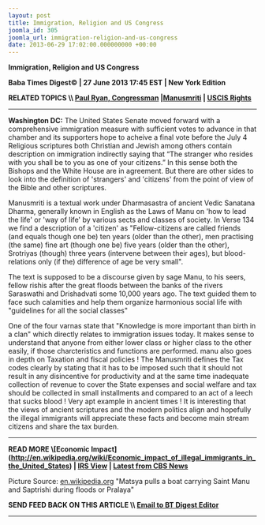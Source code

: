 ```yaml
---
layout: post
title: Immigration, Religion and US Congress
joomla_id: 305
joomla_url: immigration-religion-and-us-congress
date: 2013-06-29 17:02:00.000000000 +00:00
---
```

 **Immigration, Religion and US Congress**

**Baba Times Digest© | 27 June 2013 17:45 EST | New York Edition**

**RELATED TOPICS \\\ [Paul Ryan, Congressman](http://paulryan.house.gov/issues/issue/?IssueID=9970) |[Manusmriti](https://en.wikipedia.org/wiki/Manusm%E1%B9%9Bti) | [USCIS Rights](http://www.uscis.gov/portal/site/uscis/menuitem.eb1d4c2a3e5b9ac89243c6a7543f6d1a/?vgnextoid=f3f43a4107083210VgnVCM100000082ca60aRCRD&vgnextchannel=f3f43a4107083210VgnVCM100000082ca60aRCRD)**

* * *

**Washington DC:** The United States Senate moved forward with a comprehensive immigration measure with sufficient votes to advance in that chamber and its supporters hope to acheive a final vote before the July 4
Religious scriptures both Christian and Jewish among others contain description on immigration indirectly saying that “The stranger who resides with you shall be to you as one of your citizens.” In this sense both the Bishops and the White House are in agreement. But there are other sides to look into the definition of 'strangers' and 'citizens' from the point of view of the Bible and other scriptures.

Manusmriti is a textual work under Dharmasastra of ancient Vedic Sanatana Dharma, generally known in English as the Laws of Manu on 'how to lead the life' or 'way of life' by various sects and classes of society. In Verse 134 we find a description of a 'citizen' as "Fellow-citizens are called friends (and equals though one be) ten years (older than the other), men practising (the same) fine art (though one be) five years (older than the other), Srotriyas (though) three years (intervene between their ages), but blood-relations only (if the) difference of age be very small".

The text is supposed to be a discourse given by sage Manu, to his seers, fellow rishis after the great floods between the banks of the rivers Saraswathi and Drishadvati some 10,000 years ago. The text guided them to face such calamities and help them organize harmonious social life with "guidelines for all the social classes"

One of the four varnas state that "Knowledge is more important than birth in a clan" which directly relates to immigration issues today. It makes sense to understand that anyone from either lower class or higher class to the other easily, if those charcteristics and functions are performed. manu also goes in depth on Taxation and fiscal policies ! The Manusmriti defines the Tax codes clearly by stating that it has to be imposed such that it should not result in any disincentive for productivity and at the same time inadequate collection of revenue to cover the State expenses and social welfare and tax should be collected in small installments and compared to an act of a leech that sucks blood ! Very apt example in ancient times ! It is interesting that the views of ancient scriptures and the modern politics align and hopefully the illegal immigrants will appreciate these facts and become main stream citizens and share the tax burden.

* * *

**READ MORE \\\[Economic Impact](http://en.wikipedia.org/wiki/Economic_impact_of_illegal_immigrants_in_the_United_States) | [IRS View](http://www.irs.gov/Individuals/International-Taxpayers/Introduction-to-Residency-Under-U.S.-Tax-Law) | [Latest from CBS News](http://www.cbsnews.com/8301-250_162-57591402/immigration-bill-sails-through-senate-has-little-hope-in-house/)**

Picture Source: [en.wikipedia.org](https://en.wikipedia.org/wiki/Manusm%E1%B9%9Bti) "Matsya pulls a boat carrying Saint Manu and Saptrishi during floods or Pralaya"

**SEND FEED BACK ON THIS ARTICLE \\\ [Email to BT Digest Editor](mailto:thebabatimes@gmail.com)**

* * *



